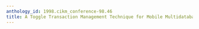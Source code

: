 ```yaml
---
anthology_id: 1998.cikm_conference-98.46
title: A Toggle Transaction Management Technique for Mobile Multidatabases
---
```

